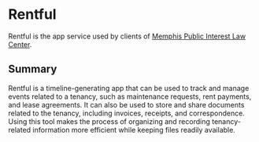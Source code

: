 # Rentful

Rentful is the app service used by clients of [Memphis Public Interest Law Center](https://mpilc.org/).

## Summary

Rentful is a timeline-generating app that can be used to track and manage events related to a tenancy, such as maintenance requests, rent payments, and lease agreements. It can also be used to store and share documents related to the tenancy, including invoices, receipts, and correspondence. Using this tool makes the process of organizing and recording tenancy-related information more efficient while keeping files readily available.
